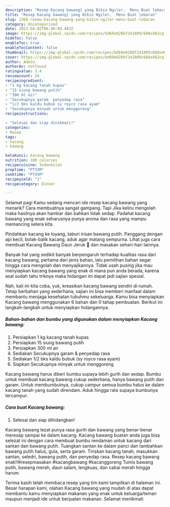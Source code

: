 ```yaml
---
description: "Resep Kacang bawang{ yang Bikin Ngiler,  Menu Buat lebaran"
title: "Resep Kacang bawang{ yang Bikin Ngiler,  Menu Buat lebaran"
slug: 1368-resep-kacang-bawang-yang-bikin-ngiler-menu-buat-lebaran
category: Uncategorized
date: 2023-04-02T06:40:04.483Z
image: https://img-global.cpcdn.com/recipes/bd69e828bf241089/680x482cq70/kacang-bawang-foto-resep-utama.jpg
hideToc: false
enableToc: true
enableTocContent: false
thumbnail: https://img-global.cpcdn.com/recipes/bd69e828bf241089/680x482cq70/kacang-bawang-foto-resep-utama.jpg
cover: https://img-global.cpcdn.com/recipes/bd69e828bf241089/680x482cq70/kacang-bawang-foto-resep-utama.jpg
author: Admin
authorAv: notfound
ratingvalue: 3.4
reviewcount: 24
recipeingredient:
- "1 kg kacang tanah kupas"
- "15 siung bawang putih"
- "300 ml air"
- "Secukupnya garam  penyedap rasa"
- "1/2 bks kaldu bubuk sy royco rasa ayam"
- "Secukupnya minyak untuk menggoreng"
recipeinstructions:

- "Selesai dan siap dinikmati!"
categories:
- Resep
tags:
- kacang
- bawang

katakunci: kacang bawang 
nutrition: 109 calories
recipecuisine: Indonesian
preptime: "PT33M"
cooktime: "PT45M"
recipeyield: "1"
recipecategory: Dinner

---
```



Selamat pagi Kamu sedang mencari ide resep kacang bawang yang menarik? Cara membuatnya sangat gampang. Tapi Jika keliru mengolah maka hasilnya akan hambar dan bahkan tidak sedap. Padahal kacang bawang yang enak seharusnya punya aroma dan rasa yang mampu memancing selera kita.


Pindahkan kacang ke loyang, taburi irisan bawang putih. Panggang dengan api kecil, bolak-balik kacang, aduk agar matang sempurna. Lihat juga cara membuat Kacang Bawang Daun Jeruk 🍊 dan masakan sehari-hari lainnya.

Banyak hal yang sedikit banyak berpengaruh terhadap kualitas rasa dari kacang bawang, pertama dari jenis bahan, lalu pemilihan bahan segar hingga cara mengolah dan menyajikannya. Tidak usah pusing jika mau menyiapkan kacang bawang yang enak di mana pun anda berada, karena asal sudah tahu triknya maka hidangan ini dapat jadi sajian spesial.


Nah, kali ini kita coba, yuk, kreasikan kacang bawang sendiri di rumah. Tetap berbahan yang sederhana, sajian ini bisa memberi manfaat dalam membantu menjaga kesehatan tubuhmu sekeluarga. Kamu bisa menyiapkan Kacang bawang menggunakan 6 bahan dan 0 tahap pembuatan. Berikut ini langkah-langkah untuk menyiapkan hidangannya.

<!--inarticleads1-->

##### Bahan-bahan dan bumbu yang digunakan dalam menyiapkan Kacang bawang:

1. Persiapkan 1 kg kacang tanah kupas
1. Persiapkan 15 siung bawang putih
1. Persiapkan 300 ml air
1. Sediakan Secukupnya garam &amp; penyedap rasa
1. Sediakan 1/2 bks kaldu bubuk (sy royco rasa ayam)
1. Siapkan Secukupnya minyak untuk menggoreng


Kacang bawang harus diberi bumbu supaya lebih gurih dan sedap. Bumbu untuk membuat kacang bawang cukup sederhana, hanya bawang putih dan garam. Untuk membumbuinya, cukup campur semua bumbu halus ke dalam kacang tanah yang sudah direndam. Aduk hingga rata supaya bumbunya tercampur. 

<!--inarticleads2-->

##### Cara buat Kacang bawang:


1. Selesai dan siap dihidangkan!

Kacang bawang lezat punya rasa gurih dan bawang yang benar-benar meresap sampai ke dalam kacang. Kacang bawang buatan anda juga bisa selezat ini dengan cara membuat bumbu rendaman untuk kacang dari santan dan bawang putih. Tuangkan santan ke dalam panci dan tambahkan bawang putih halus, gula, serta garam. Tiriskan kacang tanah, masukkan santan, seledri, bawang putih, dan penyedap rasa. Resep kacang bawang enak‼️#resepmasakan #kacangbawang #kacanggoreng Tumis bawang putih, bawang merah, daun salam, lengkuas, dan cabai merah hingga harum. 

Terima kasih telah membaca resep yang tim kami tampilkan di halaman ini. Besar harapan kami, olahan Kacang bawang yang mudah di atas dapat membantu kamu menyiapkan makanan yang enak untuk keluarga/teman maupun menjadi ide untuk berjualan makanan. Selamat menikmati
